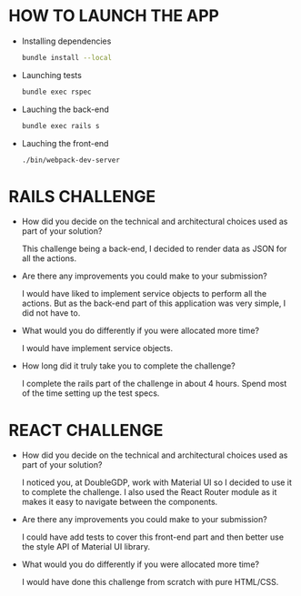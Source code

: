 # HOW TO LAUNCH THE APP

* Installing dependencies

  ```bash
  bundle install --local
  ```

* Launching tests
  
  ``` bash
  bundle exec rspec
  ```

* Lauching the back-end
  
  ``` bash
  bundle exec rails s
  ```

* Lauching the front-end
  
  ``` bash
  ./bin/webpack-dev-server
  ```

# RAILS CHALLENGE

- How did you decide on the technical and architectural choices used as part of
your solution?

  This challenge being a back-end, I decided to render data as JSON for all the actions.

- Are there any improvements you could make to your submission?
  
  I would have liked to implement service objects to perform all the actions. But as the back-end part of this application was very simple, I did not have to.

- What would you do differently if you were allocated more time?
  
  I would have implement service objects.
  
- How long did it truly take you to complete the challenge?
  
  I complete the rails part of the challenge in about 4 hours. Spend most of the time setting up the test specs.


# REACT CHALLENGE

- How did you decide on the technical and architectural choices used as part of
your solution?

  I noticed you, at DoubleGDP, work with Material UI so I decided to use it to complete the challenge.
  I also used the React Router module as it makes it easy to navigate between the components.

- Are there any improvements you could make to your submission?
  
  I could have add tests to cover this front-end part and then better use the style API of Material UI library.
  
- What would you do differently if you were allocated more time?
  
  I would have done this challenge from scratch with pure HTML/CSS.
  